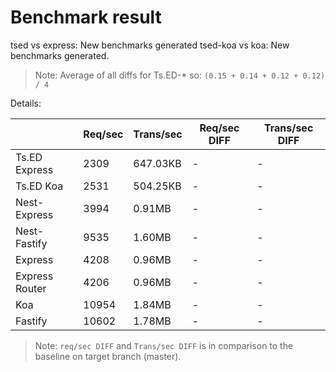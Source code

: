 # Benchmark result

tsed vs express: New benchmarks generated
tsed-koa vs koa: New benchmarks generated.

> Note: 
> Average of all diffs for Ts.ED-* so: `(0.15 + 0.14 + 0.12 + 0.12) / 4`

Details:

|                | Req/sec | Trans/sec | Req/sec DIFF | Trans/sec DIFF |
| -------------- | ------- | --------- | ------------ | -------------- |
| Ts.ED Express  | 2309    | 647.03KB  | -            | -              |
| Ts.ED Koa      | 2531    | 504.25KB  | -            | -              |
| Nest-Express   | 3994    | 0.91MB    | -            | -              |
| Nest-Fastify   | 9535    | 1.60MB    | -            | -              |
| Express        | 4208    | 0.96MB    | -            | -              |
| Express Router | 4206    | 0.96MB    | -            | -              |
| Koa            | 10954   | 1.84MB    | -            | -              |
| Fastify        | 10602   | 1.78MB    | -            | -              |

> Note:
> `req/sec DIFF` and `Trans/sec DIFF` is in comparison to the baseline on target branch (master).